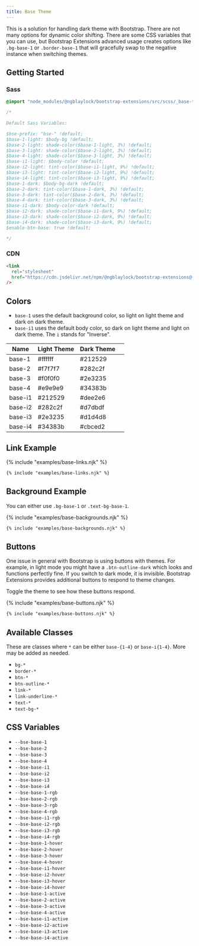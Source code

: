 ```yaml
---
title: Base Theme
---
```


This is a solution for handling dark theme with Bootstrap. There are not many options for dynamic color shifting. There are some CSS variables that you can use, but Bootstrap Extensions advanced usage creates options like `.bg-base-1` or `.border-base-1` that will gracefully swap to the negative instance when switching themes.

## Getting Started

### Sass

```scss
@import "node_modules/@ngblaylock/bootstrap-extensions/src/scss/_base-theme.scss";

/*

Default Sass Variables:

$bse-prefix: "bse-" !default;
$base-1-light: $body-bg !default;
$base-2-light: shade-color($base-1-light, 3%) !default;
$base-3-light: shade-color($base-2-light, 3%) !default;
$base-4-light: shade-color($base-3-light, 3%) !default;
$base-i1-light: $body-color !default;
$base-i2-light: tint-color($base-i1-light, 9%) !default;
$base-i3-light: tint-color($base-i2-light, 9%) !default;
$base-i4-light: tint-color($base-i3-light, 9%) !default;
$base-1-dark: $body-bg-dark !default;
$base-2-dark: tint-color($base-1-dark, 3%) !default;
$base-3-dark: tint-color($base-2-dark, 3%) !default;
$base-4-dark: tint-color($base-3-dark, 3%) !default;
$base-i1-dark: $body-color-dark !default;
$base-i2-dark: shade-color($base-i1-dark, 9%) !default;
$base-i3-dark: shade-color($base-i2-dark, 9%) !default;
$base-i4-dark: shade-color($base-i3-dark, 9%) !default;
$enable-btn-base: true !default;

*/
```

### CDN

```html
<link
  rel="stylesheet"
  href="https://cdn.jsdelivr.net/npm/@ngblaylock/bootstrap-extensions@{{pkg.version}}/dist/css/base-theme.min.css"
/>
```

## Colors

- `base-1` uses the default background color, so light on light theme and dark on dark theme.
- `base-i1` uses the default body color, so dark on light theme and light on dark theme. The `i` stands for "Inverse".

| Name    | Light Theme | Dark Theme |                                    |
| ------- | ----------- | ---------- | ---------------------------------- |
| base-1  | #ffffff     | #212529    | <div class="p-2 bg-base-1"></div>  |
| base-2  | #f7f7f7     | #282c2f    | <div class="p-2 bg-base-2"></div>  |
| base-3  | #f0f0f0     | #2e3235    | <div class="p-2 bg-base-3"></div>  |
| base-4  | #e9e9e9     | #34383b    | <div class="p-2 bg-base-4"></div>  |
| base-i1 | #212529     | #dee2e6    | <div class="p-2 bg-base-i1"></div> |
| base-i2 | #282c2f     | #d7dbdf    | <div class="p-2 bg-base-i2"></div> |
| base-i3 | #2e3235     | #d1d4d8    | <div class="p-2 bg-base-i3"></div> |
| base-i4 | #34383b     | #cbced2    | <div class="p-2 bg-base-i4"></div> |

## Link Example

{% include "examples/base-links.njk" %}

```html
{% include "examples/base-links.njk" %}
```

## Background Example

You can either use `.bg-base-1` or `.text-bg-base-1`.

{% include "examples/base-backgrounds.njk" %}

```html
{% include "examples/base-backgrounds.njk" %}
```

## Buttons

One issue in general with Bootstrap is using buttons with themes. For example, in light mode you might have a `.btn-outline-dark` which looks and functions perfectly fine. If you switch to dark mode, it is invisible. Bootstrap Extensions provides additional buttons to respond to theme changes.

Toggle the theme to see how these buttons respond.

{% include "examples/base-buttons.njk" %}

```html
{% include "examples/base-buttons.njk" %}
```

## Available Classes

These are classes where `*` can be either `base-{1-4}` or `base-i{1-4}`. More may be added as needed.

- `bg-*`
- `border-*`
- `btn-*`
- `btn-outline-*`
- `link-*`
- `link-underline-*`
- `text-*`
- `text-bg-*`

## CSS Variables

- `--bse-base-1`
- `--bse-base-2`
- `--bse-base-3`
- `--bse-base-4`
- `--bse-base-i1`
- `--bse-base-i2`
- `--bse-base-i3`
- `--bse-base-i4`
- `--bse-base-1-rgb`
- `--bse-base-2-rgb`
- `--bse-base-3-rgb`
- `--bse-base-4-rgb`
- `--bse-base-i1-rgb`
- `--bse-base-i2-rgb`
- `--bse-base-i3-rgb`
- `--bse-base-i4-rgb`
- `--bse-base-1-hover`
- `--bse-base-2-hover`
- `--bse-base-3-hover`
- `--bse-base-4-hover`
- `--bse-base-i1-hover`
- `--bse-base-i2-hover`
- `--bse-base-i3-hover`
- `--bse-base-i4-hover`
- `--bse-base-1-active`
- `--bse-base-2-active`
- `--bse-base-3-active`
- `--bse-base-4-active`
- `--bse-base-i1-active`
- `--bse-base-i2-active`
- `--bse-base-i3-active`
- `--bse-base-i4-active`